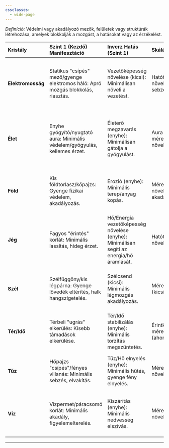 ```yaml
---
cssclasses:
  - wide-page
---
```


_Definíció:_ Védelmi vagy akadályozó mezők, felületek vagy struktúrák létrehozása, amelyek blokkolják a mozgást, a hatásokat vagy az érzékelést.

|Kristály|Szint 1 (Kezdő) Manifesztáció|Inverz Hatás (Szint 1)|Skálázódás (Szint 1)|Szint 2 (Haladó) Manifesztáció|Inverz Hatás (Szint 2)|Skálázódás (Szint 2)|Szint 3 (Mesteri) Manifesztáció|Inverz Hatás (Szint 3)|Skálázódás (Szint 3)|
|:--|:--|:--|:--|:--|:--|:--|:--|:--|:--|
|**Elektromosság**|Statikus "csípés" mező/gyenge elektromos háló: Apró mozgás blokkolás, riasztás.|Vezetőképesség növelése (kicsi): Minimálisan növeli a vezetést.|Hatótávolság/méret növelése, gyenge sebzés növelése.|Elektromos pajzs/közepes háló: Közepes mozgás blokkolás, kisebb sebzés a belépőnek.|Vezetőképesség növelése (közepes): Közepesen növeli a vezetést, gyengíti a korlátot.|Méret/ellenállás növelése, sebzés növelése, több célpont/nagyobb terület védelme/blokkolása.|Erős elektromos korlát/ketrec: Jelentős mozgás blokkolás, komoly sebzés a belépőnek.|Vezetőképesség növelése (jelentős): Jelentősen növeli a vezetést, áthatolást segít.|Jelentős méret/ellenállás növelése, komoly sebzés növelése, nagy terület/sok célpont blokkolása.|
|**Élet**|Enyhe gyógyító/nyugtató aura: Minimális védelem/gyógyulás, kellemes érzet.|Életerő megzavarás (enyhe): Minimálisan gátolja a gyógyulást.|Aura méretének/hatásának növelése.|Életerő védő/gyengítő aura: Közepes védelem/gyengítés az aurában lévőknek.|Életerő megkötés (közepes): Közepesen gátolja a gyógyulást, lelkek/szellemek gyenge vonzása.|Aura méretének/hatásának növelése, gyógyulás/gyengítés mértékének növelése, tartósság növelése.|Erős életenergia pajzs/korlát: Jelentős védelem/gyengítés, lelkek/szellemek kizárása/csapdába ejtése.|Életerő pusztítás aura (jelentős): Jelentősen gátolja a gyógyulást, vonzza a lelkeket/szellemeket.|Jelentős méret/hatás növelése, gyógyulás/gyengítés drasztikus módosítása, lelkek/szellemek erős befolyásolása.|
|**Föld**|Kis földtorlasz/kőpajzs: Gyenge fizikai védelem, akadályozás.|Erozió (enyhe): Minimális terep/anyag kopás.|Méret/szilárdság növelése (kicsi akadály).|Kőfal/sárpajzs: Közepes fizikai védelem, mozgás akadályozás.|Erozió (közepes): Közepes terep/anyag kopás, akadályok gyengítése.|Méret/szilárdság növelése, nehezebb áttörni, nagyobb terület blokkolása.|Vastag kőfal/nehézségi mező: Jelentős fizikai védelem, mozgás teljes akadályozása/lelassítása.|Erozió (jelentős): Jelentős terep/anyag pusztítás, akadályok összeomlása.|Jelentős méret/szilárdság növelése, mozgás drasztikus korlátozása, nagy terület blokkolása.|
|**Jég**|Fagyos "érintés" korlát: Minimális lassítás, hideg érzet.|Hő/Energia vezetőképesség növelése (enyhe): Minimálisan segíti az energia/hő áramlását.|Hatótávolság/méret növelése.|Jégfal/fagyos köd: Közepes fizikai/érzékelési akadály, mozgás lassítás.|Hő/Energia vezetőképesség növelése (közepes): Közepesen segíti az energia/hő/fény áramlását.|Méret/ellenállás növelése, mozgás lassítás mértékének növelése, látás akadályozás.|Szilárd jégkorlát/fagyos aura: Jelentős fizikai/érzékelési akadály, mozgás megállítása.|Hő/Energia vezetőképesség növelése (jelentős): Jelentősen segíti az energia/hő/fény áramlását.|Jelentős méret/ellenállás növelése, mozgás drasztikus korlátozása, látás teljes blokkolása.|
|**Szél**|Szélfüggöny/kis légpárna: Gyenge lövedék eltérítés, halk hangszigetelés.|Szélcsend (kicsi): Minimális légmozgás akadályozás.|Méret/erő növelése (kicsi akadály).|Szélfal/hangszigetelő mező: Közepes lövedék eltérítés, hangok blokkolása.|Szélcsend (közepes): Közepes légmozgás akadályozás, hangok csillapítása.|Méret/ellenállás növelése, lövedék eltérítés hatékonyságának növelése, hangszigetelés hatékonysága.|Viharos széltorlasz/légüres mező: Jelentős lövedék eltérítés, hangok és légzés blokkolása.|Légüres tér/teljes szélcsend: Jelentős légmozgás akadályozás, hangok teljes megszüntetése.|Jelentős méret/ellenállás növelése, lövedék eltérítés drasztikus növelése, légzés/hang blokkolás.|
|**Tér/Idő**|Térbeli "ugrás" elkerülés: Kisebb támadások elkerülése.|Tér/Idő stabilizálás (enyhe): Minimális torzítás megszüntetés.|Érintkezési zóna méretének növelése (ahonnan elugorhat).|Térbeli eltoló mező/időbeli lassító aura: Közepes támadások/mozgás lassítása.|Tér/Idő stabilizálás (közepes): Közepes torzítás megszüntetés.|Méret/hatékonyság növelése (lassítás/eltolás).|Tér/Idő horgony/buborék: Teljes támadás/mozgás blokkolás, célpont "lefagyasztása" térben/időben.|Tér/Idő stabilizálás (jelentős): Jelentős torzítás megszüntetés, tér/idő horgony.|Jelentős méret/hatékonyság növelése, mozgás/támadás drasztikus blokkolása.|
|**Tűz**|Hőpajzs "csípés"/fényes villanás: Minimális sebzés, elvakítás.|Tűz/Hő elnyelés (enyhe): Minimális hűtés, gyenge fény elnyelés.|Méret/hatékonyság növelése.|Lángfal/hőpajzs: Közepes fizikai/érzékelési akadály, sebzés a belépőnek.|Tűz/Hő elnyelés (közepes): Közepes hűtés, fény elnyelés.|Méret/ellenállás növelése, sebzés növelése, látás akadályozás.|Forró lángkorlát/emésztő hőmező: Jelentős fizikai/érzékelési akadály, komoly sebzés a belépőnek.|Tűz/Hő elnyelés (jelentős): Jelentős hűtés, fény teljes elnyelése (sötétség).|Jelentős méret/ellenállás növelése, komoly sebzés növelése, látás teljes blokkolása.|
|**Víz**|Vízpermet/páracsomó korlát: Minimális akadály, figyelemelterelés.|Kiszárítás (enyhe): Minimális nedvesség elszívás.|Méret/sűrűség növelése.|Vízfüggöny/gőzköd: Közepes fizikai/érzékelési akadály, mozgás lassítás.|Kiszárítás (közepes): Közepes nedvesség elszívás, akadályok gyengítése.|Méret/ellenállás növelése, mozgás lassítás mértékének növelése, látás akadályozás.|Vízfal/jégkorlát (hőm. változással): Jelentős fizikai/érzékelési akadály, mozgás megállítása.|Kiszárítás (jelentős): Jelentős nedvesség elszívás, akadályok szétoszlatása.|Jelentős méret/ellenállás növelése, mozgás drasztikus korlátozása, látás teljes blokkolása.|

---